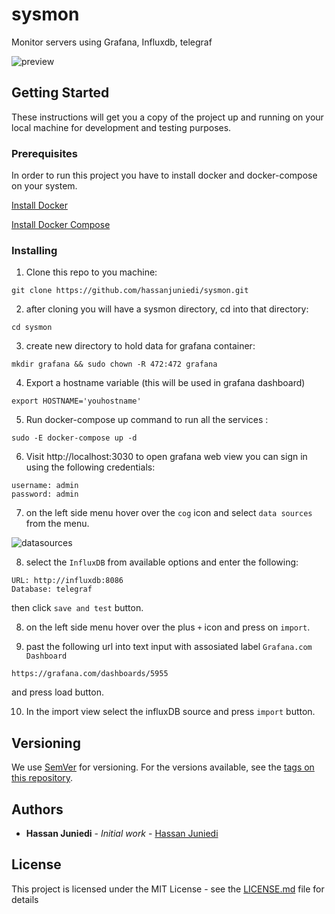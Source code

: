 # sysmon

Monitor servers using Grafana, Influxdb,  telegraf

![preview](https://i.imgur.com/VEGnSJT.png)
## Getting Started

These instructions will get you a copy of the project up and running on your local machine for development and testing purposes.

### Prerequisites

In order to run this project you have to install docker and docker-compose on your system.

[Install Docker](https://docs.docker.com/install/)

[Install Docker Compose](https://docs.docker.com/compose/install/)
### Installing

1. Clone this repo to you machine:

```
git clone https://github.com/hassanjuniedi/sysmon.git

```

2. after cloning you will have a sysmon directory, cd into that directory:

```
cd sysmon
```

3. create new directory to hold data for grafana container:

```
mkdir grafana && sudo chown -R 472:472 grafana
```
4. Export a hostname variable (this will be used in grafana dashboard)

```
export HOSTNAME='youhostname'
```
5. Run docker-compose up command to run all the services :

```
sudo -E docker-compose up -d
```

6. Visit http://localhost:3030 to open grafana web view you can sign in using the following credentials:
```
username: admin
password: admin
```
7. on the left side menu hover over the `cog` icon and select `data sources` from the menu.

![datasources](https://i.imgur.com/voxgUTu.jpg)

8. select the `InfluxDB` from available options and enter the following:
```
URL: http://influxdb:8086
Database: telegraf
```
then click `save and test` button.

8. on the left side menu hover over the plus `+` icon and press on `import`.

9. past the following url into text input with assosiated label `Grafana.com Dashboard`
```
https://grafana.com/dashboards/5955
``` 
and press load button.

10. In the import view select the influxDB source and press `import` button.

## Versioning

We use [SemVer](http://semver.org/) for versioning. For the versions available, see the [tags on this repository](https://github.com/hassanjuniedi/sysmon/tags). 

## Authors

* **Hassan Juniedi** - *Initial work* - [Hassan Juniedi](https://github.com/hassanjuniedi)


## License

This project is licensed under the MIT License - see the [LICENSE.md](LICENSE.md) file for details
